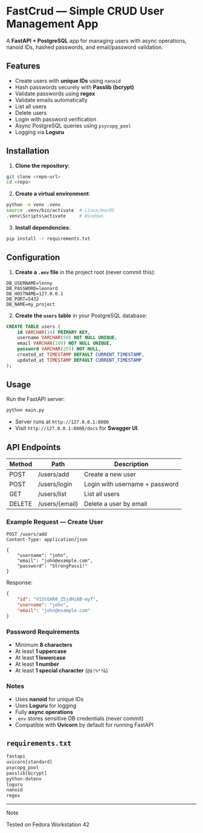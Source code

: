 # FastCrud — Simple CRUD User Management App

A **FastAPI + PostgreSQL** app for managing users with async operations, nanoid IDs, hashed passwords, and email/password validation.


## Features

* Create users with **unique IDs** using `nanoid`
* Hash passwords securely with **Passlib (bcrypt)**
* Validate passwords using **regex**
* Validate emails automatically
* List all users
* Delete users
* Login with password verification
* Async PostgreSQL queries using `psycopg_pool`
* Logging via **Loguru**

## Installation

1. **Clone the repository**:

```bash
git clone <repo-url>
cd <repo>
```

2. **Create a virtual environment**:

```bash
python -m venv .venv
source .venv/bin/activate  # Linux/macOS
.venv\Scripts\activate     # Windows
```

3. **Install dependencies**:

```bash
pip install -r requirements.txt
```


## Configuration

1. **Create a `.env` file** in the project root (never commit this):

```env
DB_USERNAME=lenny
DB_PASSWORD=leonard
DB_HOSTNAME=127.0.0.1
DB_PORT=5432
DB_NAME=my_project
```

2. **Create the `users` table** in your PostgreSQL database:

```sql
CREATE TABLE users (
    id VARCHAR(14) PRIMARY KEY,
    username VARCHAR(50) NOT NULL UNIQUE,
    email VARCHAR(100) NOT NULL UNIQUE,
    password VARCHAR(255) NOT NULL,
    created_at TIMESTAMP DEFAULT CURRENT_TIMESTAMP,
    updated_at TIMESTAMP DEFAULT CURRENT_TIMESTAMP
);
```

## Usage

Run the FastAPI server:

```bash
python main.py
```

* Server runs at `http://127.0.0.1:8000`
* Visit `http://127.0.0.1:8000/docs` for **Swagger UI**.


## API Endpoints

| Method | Path         | Description                    |
| ------ | ------------ | ------------------------------ |
| POST   | /users/add   | Create a new user              |
| POST   | /users/login | Login with username + password |
| GET    | /users/list  | List all users                 |
| DELETE | /users/{email}  | Delete a user by email      |


### Example Request — Create User

```http
POST /users/add
Content-Type: application/json

{
    "username": "john",
    "email": "john@example.com",
    "password": "StrongPass1!"
}
```

Response:

```json
{
    "id": "V1StGXR8_Z5jdHi6B-myT",
    "username": "john",
    "email": "john@example.com"
}
```


### Password Requirements

* Minimum **8 characters**
* At least **1 uppercase**
* At least **1 lowercase**
* At least **1 number**
* At least **1 special character** (`@$!%*?&`)

### Notes

* Uses **nanoid** for unique IDs
* Uses **Loguru** for logging
* Fully **async operations**
* `.env` stores sensitive DB credentials (never commit)
* Compatible with **Uvicorn** by default for running FastAPI

## `requirements.txt`

```txt
fastapi
uvicorn[standard]
psycopg_pool
passlib[bcrypt]
python-dotenv
loguru
nanoid
regex
```

---

> [!NOTE]
> Tested on Fedora Workstation 42